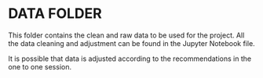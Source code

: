 # DATA FOLDER

This folder contains the clean and raw data to be used for the project. All the data cleaning and adjustment can be found in the Jupyter Notebook file. 

It is possible that data is adjusted according to the recommendations in the one to one session.
